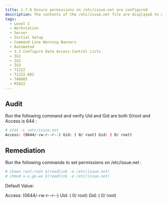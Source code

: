 ```yaml
---
title: 1.7.6 Ensure permissions on /etc/issue.net are configured
description: The contents of the /etc/issue.net file are displayed to users prior to login for remote connections from configured services.
tags:
  - Level 1
  - Workstation
  - Server
  - Initial Setup
  - Command Line Warning Banners
  - Automated
  - 3.3 Configure Data Access Control Lists
  - IG1
  - IG2
  - IG3
  - T1222
  - T1222.002
  - TA0005
  - M1022
---
```


## Audit
Run the following command and verify Uid and Gid are both 0/root and Access is 644 :
```bash
# stat -L /etc/issue.net
Access: (0644/-rw-r--r--) Uid: ( 0/ root) Gid: ( 0/ root)
```

## Remediation
Run the following commands to set permissions on /etc/issue.net :
```bash
# chown root:root $(readlink -e /etc/issue.net)
# chmod u-x,go-wx $(readlink -e /etc/issue.net)
```

Default Value:

Access: (0644/-rw-r--r--) Uid: ( 0/ root) Gid: ( 0/ root)
